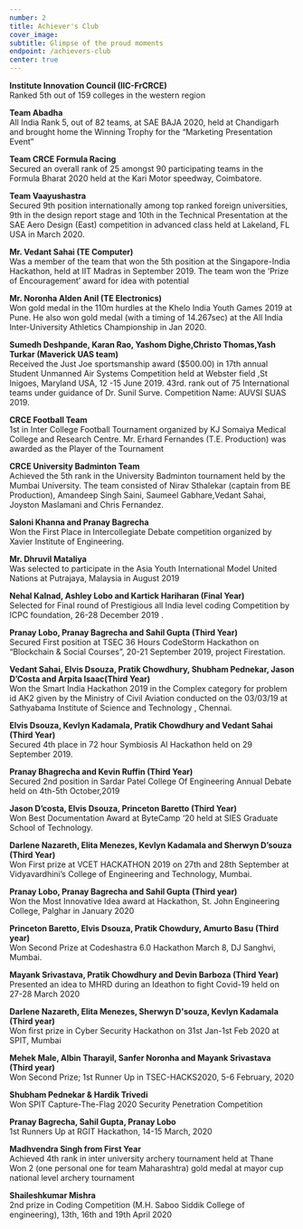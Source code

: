 ```yaml
---
number: 2
title: Achiever's Club
cover_image:
subtitle: Glimpse of the proud moments
endpoint: /achievers-club
center: true
---
```


**Institute Innovation Council (IIC-FrCRCE)**<br>
Ranked 5th out of 159 colleges in the western region

**Team Abadha**<br>
All India Rank 5, out of 82 teams, at SAE BAJA 2020, held at Chandigarh and brought home the Winning Trophy for the “Marketing Presentation Event”

**Team CRCE Formula Racing<br>**
Secured an overall rank of 25 amongst 90 participating teams in the Formula Bharat 2020 held at the Kari Motor speedway, Coimbatore.

**Team Vaayushastra**<br>
Secured 9th position internationally among top ranked foreign universities, 9th in the design report stage and 10th in the Technical Presentation at the SAE Aero Design (East) competition in advanced class held at Lakeland, FL USA in March 2020.

**Mr. Vedant Sahai (TE Computer)**<br>
Was a member of the team that won the 5th position at the Singapore-India Hackathon, held at IIT Madras in September 2019. The team won the ‘Prize of Encouragement’ award for idea with potential

**Mr. Noronha Alden Anil (TE Electronics)**<br>
Won gold medal in the 110m hurdles at the Khelo India Youth Games 2019 at Pune. He also won gold medal (with a timing of 14.267sec) at the All India Inter-University Athletics Championship in Jan 2020.

**Sumedh Deshpande, Karan Rao, Yashom Dighe,Christo Thomas,Yash Turkar (Maverick UAS team)**<br>
Received the Just Joe sportsmanship award (\$500.00) in 17th annual Student Unmanned Air Systems Competition held at Webster field ,St Inigoes, Maryland USA, 12 -15 June 2019. 43rd. rank out of 75 International teams under guidance of Dr. Sunil Surve. Competition Name: AUVSI SUAS 2019.

**CRCE Football Team**<br>
1st in Inter College Football Tournament organized by KJ Somaiya Medical College and Research Centre. Mr. Erhard Fernandes (T.E. Production) was awarded as the Player of the Tournament

**CRCE University Badminton Team**<br>
Achieved the 5th rank in the University Badminton tournament held by the Mumbai University. The team consisted of Nirav Sthalekar (captain from BE Production), Amandeep Singh Saini, Saumeel Gabhare,Vedant Sahai, Joyston Maslamani and Chris Fernandez.

**Saloni Khanna and Pranay Bagrecha**<br>
Won the First Place in Intercollegiate Debate competition organized by Xavier Institute of Engineering.

**Mr. Dhruvil Mataliya**<br>
Was selected to participate in the Asia Youth International Model United Nations at Putrajaya, Malaysia in August 2019

**Nehal Kalnad, Ashley Lobo and Kartick Hariharan (Final Year)**<br>
Selected for Final round of Prestigious all India level coding Competition by ICPC foundation, 26-28 December 2019 .

**Pranay Lobo, Pranay Bagrecha and Sahil Gupta (Third Year)**<br>
Secured First position at TSEC 36 Hours CodeStorm Hackathon on “Blockchain & Social Courses”, 20-21 September 2019, project Firestation.

**Vedant Sahai, Elvis Dsouza, Pratik Chowdhury, Shubham Pednekar, Jason D’Costa and Arpita Isaac(Third Year)**<br>Won the Smart India Hackathon 2019 in the Complex category for problem id AK2 given by the Ministry of Civil Aviation conducted on the 03/03/19 at Sathyabama Institute of Science and Technology , Chennai.

**Elvis Dsouza, Kevlyn Kadamala, Pratik Chowdhury and Vedant Sahai (Third Year)**<br>
Secured 4th place in 72 hour Symbiosis AI Hackathon held on 29 September 2019.

**Pranay Bhagrecha and Kevin Ruffin (Third Year)**<br>
Secured 2nd position in Sardar Patel College Of Engineering Annual Debate held on 4th-5th October,2019

**Jason D’costa, Elvis Dsouza, Princeton Baretto (Third Year)**<br>
Won Best Documentation Award at ByteCamp ‘20 held at SIES Graduate School of Technology.

**Darlene Nazareth, Elita Menezes, Kevlyn Kadamala and Sherwyn D’souza (Third Year)**<br>
Won First prize at VCET HACKATHON 2019 on 27th and 28th September at Vidyavardhini’s College of Engineering and Technology, Mumbai.

**Pranay Lobo, Pranay Bagrecha and Sahil Gupta (Third year)**<br>
Won the Most Innovative Idea award at Hackathon, St. John Engineering College, Palghar in January 2020

**Princeton Baretto, Elvis Dsouza, Pratik Chowdury, Amurto Basu (Third year)**<br>
Won Second Prize at Codeshastra 6.0 Hackathon March 8, DJ Sanghvi, Mumbai.

**Mayank Srivastava, Pratik Chowdhury and Devin Barboza (Third Year)**<br>
Presented an idea to MHRD during an Ideathon to fight Covid-19 held on 27-28 March 2020

**Darlene Nazareth, Elita Menezes, Sherwyn D'souza, Kevlyn Kadamala (Third year)**<br>
Won first prize in Cyber Security Hackathon on 31st Jan-1st Feb 2020 at SPIT, Mumbai

**Mehek Male, Albin Tharayil, Sanfer Noronha and Mayank Srivastava (Third year)**<br>
Won Second Prize; 1st Runner Up in TSEC-HACKS2020, 5-6 February, 2020

**Shubham Pednekar & Hardik Trivedi**<br>
Won SPIT Capture-The-Flag 2020 Security Penetration Competition

**Pranay Bagrecha, Sahil Gupta, Pranay Lobo**<br>
1st Runners Up at RGIT Hackathon, 14-15 March, 2020

**Madhvendra Singh from First Year**<br>
Achieved 4th rank in inter university archery tournament held at Thane<br>
Won 2 (one personal one for team Maharashtra) gold medal at mayor cup national level archery tournament

**Shaileshkumar Mishra**<br>
2nd prize in Coding Competition (M.H. Saboo Siddik College of engineering), 13th, 16th and 19th April 2020
